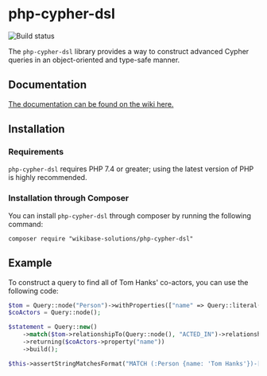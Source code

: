 # php-cypher-dsl

![Build status](https://github.com/WikibaseSolutions/php-cypher-dsl/actions/workflows/main.yml/badge.svg)

The `php-cypher-dsl` library provides a way to construct advanced Cypher queries in an object-oriented and type-safe manner.

## Documentation

[The documentation can be found on the wiki here.](https://github.com/WikibaseSolutions/php-cypher-dsl/wiki)

## Installation

### Requirements

`php-cypher-dsl` requires PHP 7.4 or greater; using the latest version of PHP is highly recommended.

### Installation through Composer

You can install `php-cypher-dsl` through composer by running the following command:

```
composer require "wikibase-solutions/php-cypher-dsl"
```

## Example

To construct a query to find all of Tom Hanks' co-actors, you can use the following code:

```php
$tom = Query::node("Person")->withProperties(["name" => Query::literal("Tom Hanks")]);
$coActors = Query::node();

$statement = Query::new()
    ->match($tom->relationshipTo(Query::node(), "ACTED_IN")->relationshipFrom($coActors, "ACTED_IN"))
    ->returning($coActors->property("name"))
    ->build();

$this->assertStringMatchesFormat("MATCH (:Person {name: 'Tom Hanks'})-[:`ACTED_IN`]->()<-[:`ACTED_IN`]-(%s) RETURN %s.name", $statement);
```
